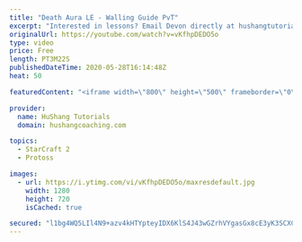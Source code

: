 ```yaml
---
title: "Death Aura LE - Walling Guide PvT"
excerpt: "Interested in lessons? Email Devon directly at hushangtutorials@outlook.com ------------------------------------------------------------------------------------------------------- Want to support HuShang Tutorials directly? Patreon is a website where you can contribute a monthly donation that will help"
originalUrl: https://youtube.com/watch?v=vKfhpDEDO5o
type: video
price: Free
length: PT3M22S
publishedDateTime: 2020-05-28T16:14:48Z
heat: 50

featuredContent: "<iframe width=\"800\" height=\"500\" frameborder=\"0\" src=\"https://www.youtube.com/embed/vKfhpDEDO5o\" allow=\"accelerometer; autoplay; encrypted-media; gyroscope; picture-in-picture\" allowfullscreen></iframe>"

provider:
  name: HuShang Tutorials
  domain: hushangcoaching.com

topics:
  - StarCraft 2
  - Protoss

images:
  - url: https://i.ytimg.com/vi/vKfhpDEDO5o/maxresdefault.jpg
    width: 1280
    height: 720
    isCached: true

secured: "l1bg4WQ5LIl4N9+azv4kHTYpteyIDX6KlS4J43wGZrhVYgasGx8cE3yK3SCXCb8SkUDdTLLnH5r59/3yBZ5YUp4VdM80mqu1/G64T9N37gdYyOhXkC29FrohL53u3F6EBBxOx7otd0rEgljSLyH2Ysg7uccUoHXb7CyzZPL3ZF6cCACn5LeKdt7grWvcMOmkvMEqv3NqRRLw069My7pKittOoCPb4XOQPVOxbYCBqRdmffvNW2kXPEwTn36/ylmGYQJ0yrYyKFXSC1WoUUiKgRIftHKcYI/p++TOQkQmz/b27dxXpCWv5akJ6YibXLNi1J9m9UDzllwjzYWIoIJDjZUK/HaSL9I50BaCuK1JZ/IShU+VrU0RvZw70s8cetbjADgsNIcISq2wKZ6oVC5e0H6QIxLSKlhaWeB+DMFQHi4=;Bt7PjtG/4NdCJhpVD1+pSw=="
---
```


